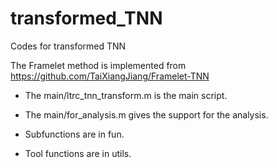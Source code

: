 # transformed_TNN

Codes for transformed TNN

The Framelet method is implemented from https://github.com/TaiXiangJiang/Framelet-TNN

* The main/ltrc_tnn_transform.m is the main script.

* The main/for_analysis.m gives the support for the analysis.

* Subfunctions are in fun.

* Tool functions are in utils.
